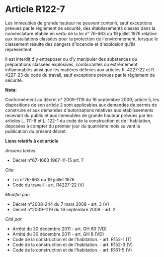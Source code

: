 # Article R122-7

Les immeubles de grande hauteur ne peuvent contenir, sauf exceptions prévues par le règlement de sécurité, des établissements
classés dans la nomenclature établie en vertu de la loi n° 76-663 du 19 juillet 1976 relative aux installations classées pour
la protection de l'environnement, lorsque le classement résulte des dangers d'incendie et d'explosion qu'ils représentent. 

Il est interdit d'y entreposer ou d'y manipuler des substances ou préparations classées explosives, comburantes ou
extrêmement inflammables ainsi que les matières définies aux articles R. 4227-22 et R. 4227-23 du code du travail, sauf
exceptions prévues par le règlement de sécurité.

**Nota:**

Conformément au décret n° 2009-1119 du 16 septembre 2009, article 5, les dispositions de son article 2 sont applicables aux
demandes de permis de construire et aux demandes d'autorisations relatives aux établissements recevant du public et aux
immeubles de grande hauteur prévues par les articles L. 111-8 et L. 122-1 du code de la construction et de l'habitation,
déposées à compter du premier jour du quatrième mois suivant la publication du présent décret.

**Liens relatifs à cet article**

_Anciens textes_:

  - Décret n°67-1063 1967-11-15 art. 7

_Cite_:

  - Loi n°76-663 du 19 juillet 1976
  - Code du travail - art. R4227-22 (V)

_Modifié par_:

  - Décret n°2008-244 du 7 mars 2008 - art. 3 (V)
  - Décret n°2009-1119 du 16 septembre 2009 - art. 2

_Cité par_:

  - Arrêté du 30 décembre 2011 - art. GH 60 (VD)
  - Arrêté du 30 décembre 2011 - art. GH 8 (VD)
  - Code de la construction et de l'habitation. - art. R152-1 (T)
  - Code de la construction et de l'habitation. - art. R152-3 (V)
  - Code de la construction et de l'habitation. - art. R161-5 (V)
